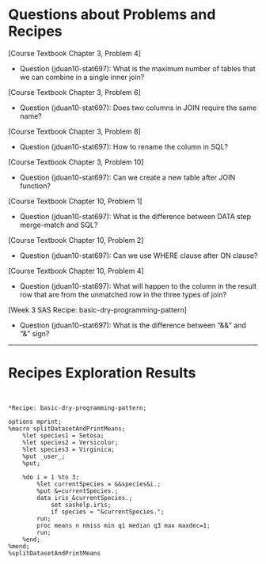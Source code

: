 
# Questions about Problems and Recipes


[Course Textbook Chapter 3, Problem 4] 
- Question (jduan10-stat697): What is the maximum number of tables that we can combine in a single inner join?



[Course Textbook Chapter 3, Problem 6] 
- Question (jduan10-stat697): Does two columns in JOIN require the same name?



[Course Textbook Chapter 3, Problem 8] 
- Question (jduan10-stat697): How to rename the column in SQL?



[Course Textbook Chapter 3, Problem 10] 
- Question (jduan10-stat697): Can we create a new table after JOIN function?



[Course Textbook Chapter 10, Problem 1] 
- Question (jduan10-stat697): What is the difference between DATA step merge-match and SQL?



[Course Textbook Chapter 10, Problem 2] 
- Question (jduan10-stat697): Can we use WHERE clause after ON clause?



[Course Textbook Chapter 10, Problem 4] 
- Question (jduan10-stat697): What will happen to the column in the result row that are from the unmatched row in the three types of join?



[Week 3 SAS Recipe: basic-dry-programming-pattern] 
- Question (jduan10-stat697): What is the difference between “&&” and “&” sign?




***



# Recipes Exploration Results



```


*Recipe: basic-dry-programming-pattern;

options mprint;
%macro splitDatasetAndPrintMeans;
    %let species1 = Setosa;
    %let species2 = Versicolor;
    %let species3 = Virginica;
    %put _user_;
    %put;

    %do i = 1 %to 3;
        %let currentSpecies = &&species&i.;
        %put &=currentSpecies.;
        data iris_&currentSpecies.;
            set sashelp.iris;
            if species = "&currentSpecies.";
        run;
        proc means n nmiss min q1 median q3 max maxdec=1;
        run;
    %end;
%mend;
%splitDatasetAndPrintMeans


```
